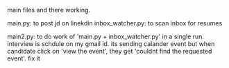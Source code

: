 main files and there working.

main.py: to post jd on linekdin
inbox_watcher.py: to scan inbox for resumes

main2.py: to do work of 'main.py + inbox_watcher.py' in a single run.
interview is schdule on my gmail id. its sending calander event but when candidate click on 'view the event', they get 'couldnt find the requested event'. fix it